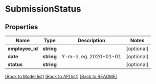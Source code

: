 # SubmissionStatus

## Properties

 Name            | Type       | Description           | Notes      
-----------------|------------|-----------------------|------------
 **employee_id** | **string** |                       | [optional] 
 **date**        | **string** | Y-m-d, eg. 2020-01-01 | [optional] 
 **status**      | **string** |                       | [optional] 

[[Back to Model list]](../README.md#documentation-for-models) [[Back to API list]](../README.md#documentation-for-api-endpoints) [[Back to README]](../README.md)


